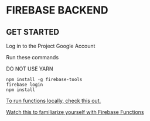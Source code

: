 # FIREBASE BACKEND

## GET STARTED

Log in to the Project Google Account

Run these commands

DO NOT USE YARN
```
npm install -g firebase-tools
firebase login
npm install
```

[To run functions locally, check this out.](https://firebase.google.com/docs/functions/local-emulator)

[Watch this to familiarize yourself with Firebase Functions](https://www.youtube.com/playlist?list=PLl-K7zZEsYLkPZHe41m4jfAxUi0JjLgSM)